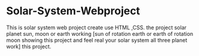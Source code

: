 # Solar-System-Webproject
This is solar system web project create use HTML ,CSS. the project solar planet sun, moon or earth working [sun of rotation earth or earth of rotation moon showing this project and feel real your solar system all three planet work] this project.

